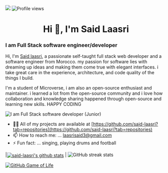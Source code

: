 ![](https://img.shields.io/badge/Microverse-blueviolet)
![Profile views](https://gpvc.arturio.dev/said-laasri) 

<h1 align="center">Hi 👋, I'm Said Laasri</h1>

### I am Full Stack software engineer/developer
Hi, I'm [Said laasri](https://said-laasri.me/), a passionate self-taught full stack web developer and a software engineer from Morocco. my passion for software lies with dreaming up ideas and making them come true with elegant interfaces. i take great care in the experience, architecture, and code quality of the things I build.

I'm a student of Microverse, i am also an open-source enthusiast and maintainer. i learned a lot from the open-source community and i love how collaboration and knowledge sharing happened through open-source and learning new skills. HAPPY CODING 


![I am Full Stack software developer (Junior)](https://i.pinimg.com/originals/3e/9d/52/3e9d52bc38fa287a4cf10dcf8139076d.gif)

- 👨‍💻 All of my projects are available at [https://github.com/said-laasri?tab=repositories](https://github.com/said-laasri?tab=repositories)
- 📫 How to reach me: ... laasrisaid3@gmail.com
- ⚡ Fun fact: ... singing, playing drums and football

|<a href="https://github.com/laasri-said/github-readme-stats"><img align="center" src="https://github-readme-stats.vercel.app/api?username=said-laasri&show_icons=true&include_all_commits=true&theme=buefy&hide_border=true" alt="said-laasri's github stats" /></a> |
![GitHub streak stats](https://github-readme-streak-stats.herokuapp.com/?user=said-laasri) 

[![GitHub Game of Life](https://github4life.herokuapp.com/said-laasri.gif?z=6)](https://github4life.herokuapp.com/said-laasri)
